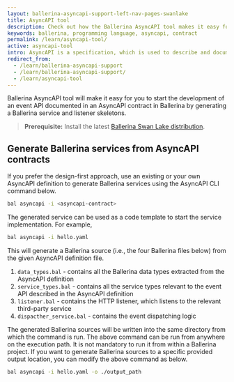 ```yaml
---
layout: ballerina-asyncapi-support-left-nav-pages-swanlake
title: AsyncAPI tool
description: Check out how the Ballerina AsyncAPI tool makes it easy for you to start developing a service documented in an AsyncAPI contract.
keywords: ballerina, programming language, asyncapi, contract
permalink: /learn/asyncapi-tool/
active: asyncapi-tool
intro: AsyncAPI is a specification, which is used to describe and document message-driven APIs in a machine-readable format for easy development, discovery, and integration. Ballerina Swan Lake supports the AsyncAPI Specification version 2.x.
redirect_from:
  - /learn/ballerina-asyncapi-support
  - /learn/ballerina-asyncapi-support/
  - /learn/asyncapi-tool
--- 
```


Ballerina AsyncAPI tool will make it easy for you to start the development of an event API documented in an AsyncAPI contract in Ballerina by generating a Ballerina service and listener skeletons.

> **Prerequisite:** Install the latest [Ballerina Swan Lake distribution](https://ballerina.io/downloads/).

## Generate Ballerina services from AsyncAPI contracts

If you prefer the design-first approach, use an existing or your own AsyncAPI definition to generate Ballerina services using the AsyncAPI CLI command below.

```bash
bal asyncapi -i <asyncapi-contract>
```

The generated service can be used as a code template to start the service implementation. For example,

```bash
bal asyncapi -i hello.yaml
```

This will generate a Ballerina source (i.e.,  the four Ballerina files below) from the given AsyncAPI definition file. 

1. `data_types.bal` - contains all the Ballerina data types extracted from the AsyncAPI definition
2. `service_types.bal` - contains all the service types relevant to the event API described in the AsyncAPI definition
3. `listener.bal` - contains the HTTP listener, which listens to the relevant third-party service
4. `dispacther_service.bal` - contains the event dispatching logic

The generated Ballerina sources will be written into the same directory from which the command is run. The above command can be run from anywhere on the execution path. It is not mandatory to run it from within a Ballerina project. If you want to generate Ballerina sources to a specific provided output location, you can modify the above command as below.

```bash
bal asyncapi -i hello.yaml -o ./output_path
```
  
